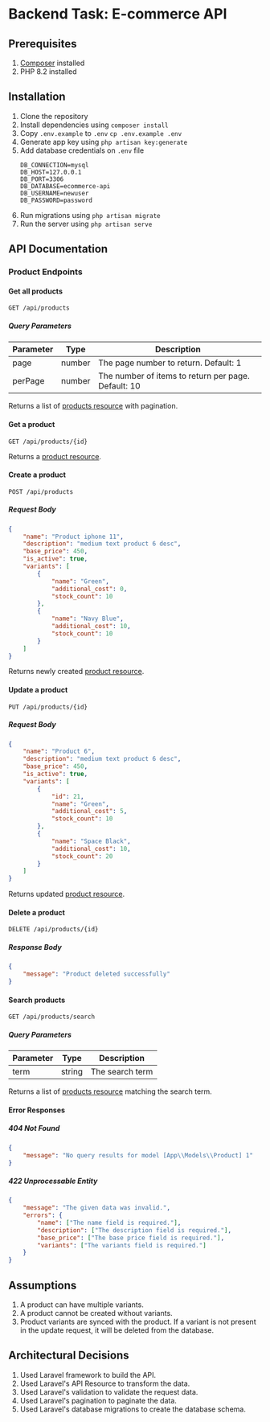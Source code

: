 # Backend Task: E-commerce API

## Prerequisites

1.  [Composer](https://getcomposer.org/) installed
2.  PHP 8.2 installed

## Installation

1.  Clone the repository
2.  Install dependencies using `composer install`
3.  Copy `.env.example` to `.env`
    `cp .env.example .env`
4.  Generate app key using `php artisan key:generate`
5.  Add database credentials on `.env` file
    ```
    DB_CONNECTION=mysql
    DB_HOST=127.0.0.1
    DB_PORT=3306
    DB_DATABASE=ecommerce-api
    DB_USERNAME=newuser
    DB_PASSWORD=password
    ```
6.  Run migrations using `php artisan migrate`
7.  Run the server using `php artisan serve`

## API Documentation

### Product Endpoints

#### Get all products

`GET /api/products`

##### Query Parameters

| Parameter | Type   | Description                                         |
| --------- | ------ | --------------------------------------------------- |
| page      | number | The page number to return. Default: 1               |
| perPage   | number | The number of items to return per page. Default: 10 |

Returns a list of [products resource](https://github.com/subhamchbty/ecommerce-api/product-resource.md) with pagination.

#### Get a product

`GET /api/products/{id}`

Returns a [product resource](https://github.com/subhamchbty/ecommerce-api/product-resource.md).

#### Create a product

`POST /api/products`

##### Request Body

```json
{
    "name": "Product iphone 11",
    "description": "medium text product 6 desc",
    "base_price": 450,
    "is_active": true,
    "variants": [
        {
            "name": "Green",
            "additional_cost": 0,
            "stock_count": 10
        },
        {
            "name": "Navy Blue",
            "additional_cost": 10,
            "stock_count": 10
        }
    ]
}
```

Returns newly created [product resource](https://github.com/subhamchbty/ecommerce-api/product-resource.md).

#### Update a product

`PUT /api/products/{id}`

##### Request Body

```json
{
    "name": "Product 6",
    "description": "medium text product 6 desc",
    "base_price": 450,
    "is_active": true,
    "variants": [
        {
            "id": 21,
            "name": "Green",
            "additional_cost": 5,
            "stock_count": 10
        },
        {
            "name": "Space Black",
            "additional_cost": 10,
            "stock_count": 20
        }
    ]
}
```

Returns updated [product resource](https://github.com/subhamchbty/ecommerce-api/product-resource.md).

#### Delete a product

`DELETE /api/products/{id}`

##### Response Body

```json
{
    "message": "Product deleted successfully"
}
```

#### Search products

`GET /api/products/search`

##### Query Parameters

| Parameter | Type   | Description     |
| --------- | ------ | --------------- |
| term      | string | The search term |

Returns a list of [products resource](https://github.com/subhamchbty/ecommerce-api/product-resource.md) matching the search term.

#### Error Responses

##### 404 Not Found

```json
{
    "message": "No query results for model [App\\Models\\Product] 1"
}
```

##### 422 Unprocessable Entity

```json
{
    "message": "The given data was invalid.",
    "errors": {
        "name": ["The name field is required."],
        "description": ["The description field is required."],
        "base_price": ["The base price field is required."],
        "variants": ["The variants field is required."]
    }
}
```

## Assumptions

1. A product can have multiple variants.
2. A product cannot be created without variants.
3. Product variants are synced with the product. If a variant is not present in the update request, it will be deleted from the database.

## Architectural Decisions

1. Used Laravel framework to build the API.
2. Used Laravel's API Resource to transform the data.
3. Used Laravel's validation to validate the request data.
4. Used Laravel's pagination to paginate the data.
5. Used Laravel's database migrations to create the database schema.

